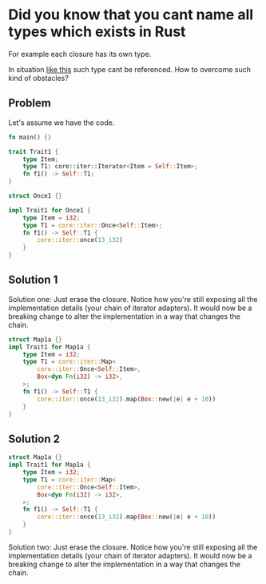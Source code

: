 # Did you know that you cant name all types which exists in Rust

For example each closure has its own type.

In situation [like this](https://play.rust-lang.org/?version=stable&mode=debug&edition=2021&gist=ab322a29a815b8a12fa4ba0335490890) such type cant be referenced.
How to overcome such kind of obstacles?

## Problem

Let's assume we have the code.

```rust
fn main() {}

trait Trait1 {
    type Item;
    type T1: core::iter::Iterator<Item = Self::Item>;
    fn f1() -> Self::T1;
}

struct Once1 {}

impl Trait1 for Once1 {
    type Item = i32;
    type T1 = core::iter::Once<Self::Item>;
    fn f1() -> Self::T1 {
        core::iter::once(13_i32)
    }
}
```

## Solution 1

Solution one: Just erase the closure.  Notice how you're still exposing all the implementation details (your chain of iterator adapters). It would now be a breaking change to alter the implementation in a way that changes the сhain.

```rust
struct Map1a {}
impl Trait1 for Map1a {
    type Item = i32;
    type T1 = core::iter::Map<
        core::iter::Once<Self::Item>,
        Box<dyn Fn(i32) -> i32>,
    >;
    fn f1() -> Self::T1 {
        core::iter::once(13_i32).map(Box::new(|e| e + 10))
    }
}
```

## Solution 2

```rust
struct Map1a {}
impl Trait1 for Map1a {
    type Item = i32;
    type T1 = core::iter::Map<
        core::iter::Once<Self::Item>,
        Box<dyn Fn(i32) -> i32>,
    >;
    fn f1() -> Self::T1 {
        core::iter::once(13_i32).map(Box::new(|e| e + 10))
    }
}
```

Solution two: Just erase the closure. Notice how you're still exposing all the implementation details (your chain of iterator adapters). It would now be a breaking change to alter the implementation in a way that changes the сhain.
